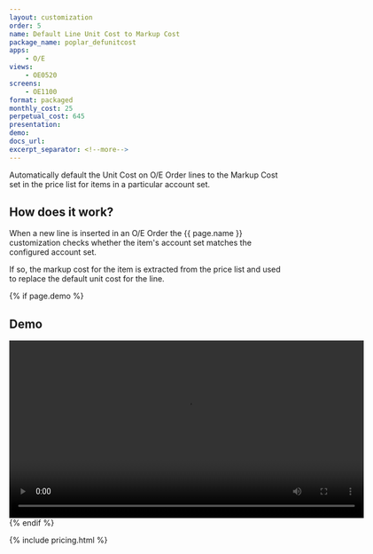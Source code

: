 ```yaml
---
layout: customization
order: 5
name: Default Line Unit Cost to Markup Cost
package_name: poplar_defunitcost
apps:
    - O/E
views:
    - OE0520
screens:
    - OE1100
format: packaged
monthly_cost: 25
perpetual_cost: 645
presentation: 
demo: 
docs_url: 
excerpt_separator: <!--more-->
---
```


Automatically default the Unit Cost on O/E Order lines to the Markup Cost
set in the price list for items in a particular account set.
<!--more-->

## How does it work?

When a new line is inserted in an O/E Order the {{ page.name }} customization
checks whether the item's account set matches the configured account set.

If so, the markup cost for the item is extracted from the price list and used
to replace the default unit cost for the line.

{% if page.demo %}
## Demo

<video width="640" controls>
  <source src="{{ page.demo }}" type="video/mp4">
  Your browser doesn't support the video tag.
</video>
{% endif %}

{% include pricing.html %}
